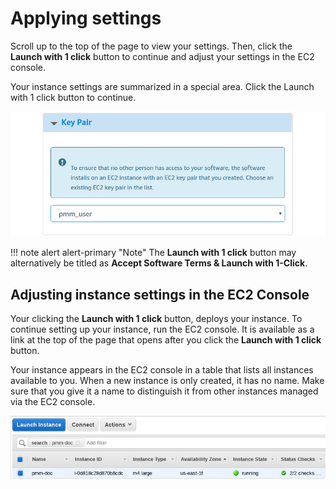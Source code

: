 # Applying settings

Scroll up to the top of the page to view your settings. Then, click the **Launch with 1 click** button to continue and adjust your settings in the EC2 console.

Your instance settings are summarized in a special area. Click the Launch with 1 click button to continue.

![Key Piair](../../../../images/aws-marketplace.pmm.launch-on-ec2.1-click-launch.3.png)

!!! note alert alert-primary "Note"
    The **Launch with 1 click** button may alternatively be titled as **Accept Software Terms & Launch with 1-Click**.

## Adjusting instance settings in the EC2 Console

Your clicking the **Launch with 1 click** button, deploys your instance. To continue setting up your instance, run the EC2 console. It is available as a link at the top of the page that opens after you click the **Launch with 1 click** button.

Your instance appears in the EC2 console in a table that lists all instances available to you. When a new instance is only created, it has no name. Make sure that you give it a name to distinguish it from other instances managed via the EC2 console.

![EC2 console](../../../../images/aws-marketplace.ec2-console.pmm.1.png)